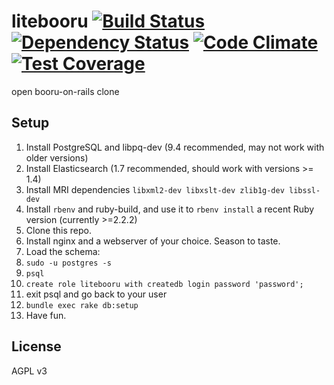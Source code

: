 # litebooru [![Build Status](https://travis-ci.org/liamwhite/litebooru.svg?branch=master)](https://travis-ci.org/liamwhite/litebooru) [![Dependency Status](https://gemnasium.com/liamwhite/litebooru.svg)](https://gemnasium.com/liamwhite/litebooru) [![Code Climate](https://codeclimate.com/github/liamwhite/litebooru/badges/gpa.svg)](https://codeclimate.com/github/liamwhite/litebooru) [![Test Coverage](https://codeclimate.com/github/liamwhite/litebooru/badges/coverage.svg)](https://codeclimate.com/github/liamwhite/litebooru/coverage)
open booru-on-rails clone

## Setup
1. Install PostgreSQL and libpq-dev (9.4 recommended, may not work with older versions)
2. Install Elasticsearch (1.7 recommended, should work with versions >= 1.4)
3. Install MRI dependencies `libxml2-dev libxslt-dev zlib1g-dev libssl-dev`
4. Install `rbenv` and ruby-build, and use it to `rbenv install` a recent Ruby version (currently >=2.2.2)
5. Clone this repo.
6. Install nginx and a webserver of your choice. Season to taste.
7. Load the schema:
  1. `sudo -u postgres -s`
  2. `psql`
  3. `create role litebooru with createdb login password 'password';`
  4. exit psql and go back to your user
  5. `bundle exec rake db:setup`
8. Have fun.

## License
AGPL v3
